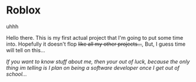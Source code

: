 # Roblox
uhhh


Hello there. This is my first actual project that I'm going to put some time into. Hopefully it doesn't flop ~~like all my other projects...~~, But, I guess time will tell on this...

_If you want to know stuff about me, then your out of luck, because the only thing im telling is I plan on being a software developer once I get out of school..._
